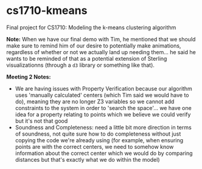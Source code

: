 # cs1710-kmeans
Final project for CS1710: Modeling the k-means clustering algorithm

**Note:** When we have our final demo with Tim, he mentioned that we should make sure to remind him of our desire to potentially make animations, regardless of whether or not we actually land up needing them... he said he wants to be reminded of that as a potential extension of Sterling visualizationns (through a `d3` library or something like that).

**Meeting 2 Notes:** 
- We are having issues with Property Verification because our algorithm uses 'manually calculated' centers (which Tim said we would have to do), meaning they are no longer Z3 variables so we cannot add constraints to the system in order to 'search the space'... we have one idea for a property relating to points which we believe we could verify but it's not that good
- Soundness and Completeness: need a little bit more direction in terms of soundness, not quite sure how to do completeness without just copying the code we're already using (for example, when ensuring points are with the correct centers, we need to somehow know information about the correct center which we would do by comparing distances but that's exactly what we do within the model)
